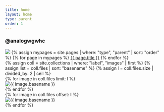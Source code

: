 ```yaml
---
title: home
layout: home
type: parent
order: 1
---
```


<div class="section header">
	<div class="container">
		<h3 class="section-heading">@analogwgwhc</h3>
		<div id="navbar-wrapper">
			<div id="navbar">
				<!-- need to change this <a> so it only appears on mobile  -->
				<a onclick="menuExpand()"><img id="brand" class="hide" src="{{ "/assets/img/logo.svg" | relative_url }}"></a>
				<!-- making buttons for pages: -->
				{% assign mypages = site.pages | where: "type", "parent" | sort: "order" %}
				{% for page in mypages %}
				<a class="button" href="{{ page.url | relative_url }}">{{ page.title }}</a>
				{% endfor %}
			</div>
		</div>
	</div>
</div>

<div class="section main">
	<div class="container">
		<div class="row" id="gallery">
			{% assign coll = site.collections | where: "label", "images" | first %}
			{% assign list = coll.files | sort: "basename" %}
			{% assign l = coll.files.size | divided_by: 2 | ceil %}
			<div class="one-half column">
				{% for image in coll.files limit: l %}
				<article class="thumb">
					<img class="lozad u-max-full-width" data-src="{{ coll.label | append: '/' | append: image.name | relative_url }}" alt="{{ image.basename }}" />
				</article>
				{% endfor %}
			</div>
			<div class="one-half column">
				{% for image in coll.files offset: l %}
				<article class="thumb">
					<img class="lozad u-max-full-width" data-src="{{ coll.label | append: '/' | append: image.name | relative_url }}" alt="{{ image.basename }}" />
				</article>
				{% endfor %}
			</div>
		</div>
	</div>
</div>